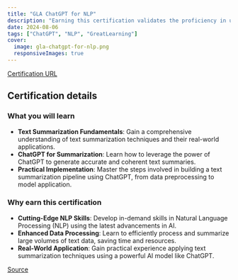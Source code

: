 ```yaml
---
title: "GLA ChatGPT for NLP"
description: "Earning this certification validates the proficiency in utilizing ChatGPT for text summarization, showcasing understanding of NLP fundamentals and capacity to develop practical solutions for various industries."
date: 2024-08-06
tags: ["ChatGPT", "NLP", "GreatLearning"]
cover:
  image: gla-chatgpt-for-nlp.png
  responsiveImages: true
---
```


[Certification URL](https://www.mygreatlearning.com/certificate/FUJMXITJ)

## Certification details

### What you will learn

- **Text Summarization Fundamentals**: Gain a comprehensive understanding of text summarization techniques and their real-world applications.
- **ChatGPT for Summarization**: Learn how to leverage the power of ChatGPT to generate accurate and coherent text summaries.
- **Practical Implementation**: Master the steps involved in building a text summarization pipeline using ChatGPT, from data preprocessing to model application.

### Why earn this certification

- **Cutting-Edge NLP Skills**: Develop in-demand skills in Natural Language Processing (NLP) using the latest advancements in AI.
- **Enhanced Data Processing**: Learn to efficiently process and summarize large volumes of text data, saving time and resources.
- **Real-World Application**: Gain practical experience applying text summarization techniques using a powerful AI model like ChatGPT.

[Source](https://www.mygreatlearning.com/academy/learn-for-free/courses/chatgpt-for-nlp)
